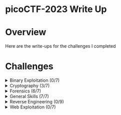 # picoCTF-2023 Write Up

# Overview
Here are the write-ups for the challenges I completed

# Challenges
<details>
  <summary>Binary Exploitation (0/7)</summary>

  * [babygame01] (Unsolved)
  * [two-sum] (Unsolved)
  * [babygame02] (Unsolved)
  * [hijacking] (Unsolved)
  * [tic-tac] (Unsolved)
  * [VINE] (Unsolved)
  * [Horsetrack] (Unsolved)
    
</details>

<details>
  <summary>Cryptography (3/7)</summary>

  * [HideToSee](https://github.com/Bsnookie9/picoCTF-2023-WriteUp/tree/main/Cryptography/HideToSee) (Solved)
  * [ReadMyCert](https://github.com/Bsnookie9/picoCTF-2023-WriteUp/tree/main/Cryptography/ReadMyCert) (Solved)
  * [rotation](https://github.com/Bsnookie9/picoCTF-2023-WriteUp/tree/main/Cryptography/rotation) (Solved)
  * [PowerAnalysis: Warmup]  (Unsolved)
  * [PowerAnalysis: Part 1] (Unsolved)
  * [SRA] (Unsolved)
  * [PowerAnalysis: Part 2] (Unsolved)
    
</details>

<details>
  <summary>Forensics (6/7)</summary>

  * [hideme](https://github.com/Bsnookie9/picoCTF-2023-WriteUp/tree/main/Forensics/hideme) (Solved)
  * [PcapPoisoning](https://github.com/Bsnookie9/picoCTF-2023-WriteUp/tree/main/Forensics/PcapPoisoning) (Solved)
  * [who is it](https://github.com/Bsnookie9/picoCTF-2023-WriteUp/tree/main/Forensics/who%20is%20it) (Solved)
  * [FindAndOpen](https://github.com/Bsnookie9/picoCTF-2023-WriteUp/tree/main/Forensics/FindAndOpen) (Solved)
  * [MSB](https://github.com/Bsnookie9/picoCTF-2023-WriteUp/tree/main/Forensics/MSB) (Solved)
  * [Invisible WORDs](https://github.com/Bsnookie9/picoCTF-2023-WriteUp/tree/main/Forensics/Invisible%20WORDs) (Solved)
  * [UnforgottenBits] (Unsolved)
    
</details>

<details>
  <summary>General Skills (7/7)</summary>

  * [chrono](https://github.com/Bsnookie9/picoCTF-2023-WriteUp/tree/main/General%20Skills/chrono) (Solved)
  * [money-ware](https://github.com/Bsnookie9/picoCTF-2023-WriteUp/tree/main/General%20Skills/money-ware) (Solved)
  * [Permissions](https://github.com/Bsnookie9/picoCTF-2023-WriteUp/tree/main/General%20Skills/Permissions) (Solved)
  * [repititions](https://github.com/Bsnookie9/picoCTF-2023-WriteUp/tree/main/General%20Skills/repititions) (Solved)
  * [useless](https://github.com/Bsnookie9/picoCTF-2023-WriteUp/tree/main/General%20Skills/useless) (Solved)
  * [Speical](https://github.com/Bsnookie9/picoCTF-2023-WriteUp/tree/main/General%20Skills/Special) (Solved)
  * [Speicaler](https://github.com/Bsnookie9/picoCTF-2023-WriteUp/tree/main/General%20Skills/Specialer) (Solved)
    
</details>

<details>
  <summary>Reverse Engineering (0/9)</summary>

  * [Ready Gladiator 0] (Unsolved)
  * [Reverse] (Unsolved)
  * [Safe Opener 2] (Unsolved)
  * [timer] (Unsolved)
  * [Virtual Machine 0] (Unsolved)
  * [No way out] (Unsolved)
  * [Ready Gladiator 1] (Unsolved)
  * [Virtual Machine 1] (Unsolved)
  * [Ready Gladiator 2] (Unsolved)
    
</details>

<details>
  <summary>Web Exploitation (0/7)</summary>

  * [findme](https://github.com/Bsnookie9/picoCTF-2023-WriteUp/tree/main/Web%20Exploitation/findme) (Unsolved)
  * [MatchTheRegex](https://github.com/Bsnookie9/picoCTF-2023-WriteUp/tree/main/Web%20Exploitation/MatchTheRegex) (Unsolved)
  * [SOAP](https://github.com/Bsnookie9/picoCTF-2023-WriteUp/tree/main/Web%20Exploitation/SOAP) (Unsolved)
  * [More SQLi](https://github.com/Bsnookie9/picoCTF-2023-WriteUp/tree/main/Web%20Exploitation/More%20SQLi) (Unsolved)
  * [Java Code Analysis!?!](https://github.com/Bsnookie9/picoCTF-2023-WriteUp/tree/main/Web%20Exploitation/Java%20Code%20Analysis!%3F!) (Unsolved)
  * [cancri-sp](https://github.com/Bsnookie9/picoCTF-2023-WriteUp/tree/main/Web%20Exploitation/cancri-sp) (Unsolved)
  * [msfroggenerator2](https://github.com/Bsnookie9/picoCTF-2023-WriteUp/tree/main/Web%20Exploitation/msfroggenerator2) (Unsolved)
    
</details>
